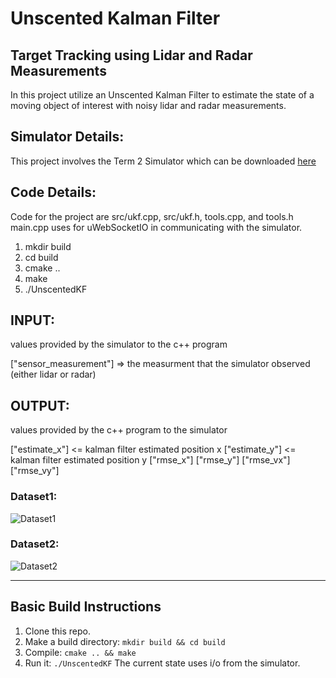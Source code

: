 # Unscented Kalman Filter 
## Target Tracking using Lidar and Radar Measurements

In this project utilize an Unscented Kalman Filter to estimate the state of a moving object of interest with noisy lidar and radar measurements.  

## Simulator Details:

This project involves the Term 2 Simulator which can be downloaded [here](https://github.com/udacity/self-driving-car-sim/releases)

## Code Details:
Code for the project are src/ukf.cpp, src/ukf.h, tools.cpp, and tools.h
main.cpp uses for uWebSocketIO in communicating with the simulator.


1. mkdir build
2. cd build
3. cmake ..
4. make
5. ./UnscentedKF


## INPUT: 
values provided by the simulator to the c++ program

["sensor_measurement"] => the measurment that the simulator observed (either lidar or radar)


## OUTPUT: 
values provided by the c++ program to the simulator

["estimate_x"] <= kalman filter estimated position x
["estimate_y"] <= kalman filter estimated position y
["rmse_x"]
["rmse_y"]
["rmse_vx"]
["rmse_vy"]

### Dataset1:
![Dataset1](https://raw.github.com/aranga81/Unscented-Kalman-Filter/tree/master/results/dataset1.png)

### Dataset2:
![Dataset2](https://raw.github.com/aranga81/Unscented-Kalman-Filter/tree/master/results/dataset2.png)

---

## Basic Build Instructions

1. Clone this repo.
2. Make a build directory: `mkdir build && cd build`
3. Compile: `cmake .. && make`
4. Run it: `./UnscentedKF` The current state uses i/o from the simulator.

